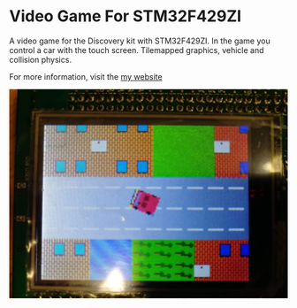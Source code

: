 # Video Game For STM32F429ZI

A video game for the Discovery kit with STM32F429ZI. In the game you control a car with the touch screen. Tilemapped graphics, vehicle and collision physics.

For more information, visit the [my website](https://fenyesb.github.io/projects/gta.html)

![Video game on the development kit](photo.jpg "Video game on the development kit")
